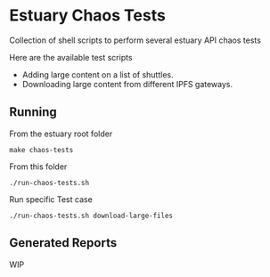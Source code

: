 # Estuary Chaos Tests

Collection of shell scripts to perform several estuary API chaos tests

Here are the available test scripts
- Adding large content on a list of shuttles.
- Downloading large content from different IPFS gateways.

## Running

From the estuary root folder
```shell
make chaos-tests
```

From this folder
```shell
./run-chaos-tests.sh
```

Run specific Test case
```shell
./run-chaos-tests.sh download-large-files
```

## Generated Reports
WIP